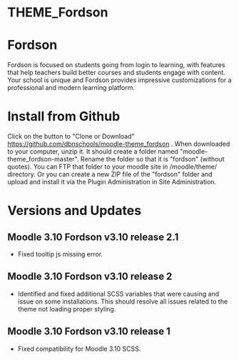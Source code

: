 THEME_Fordson
===========

# Fordson

Fordson is focused on students going from login to learning, with features that help teachers build better courses and students engage with content. Your school is unique and Fordson provides impressive customizations for a professional and modern learning platform. 

# Install from Github
Click on the button to "Clone or Download" https://github.com/dbnschools/moodle-theme_fordson . When downloaded to your computer, unzip it. It should create a folder named "moodle-theme_fordson-master". Rename the folder so that it is "fordson" (without quotes). You can FTP that folder to your moodle site in /moodle/theme/ directory. Or you can create a new ZIP file of the "fordson" folder and upload and install it via the Plugin Administration in Site Administration.


# Versions and Updates

## Moodle 3.10 Fordson v3.10 release 2.1
* Fixed tooltip js missing error.

## Moodle 3.10 Fordson v3.10 release 2
* Identified and fixed additional SCSS variables that were causing and issue on some installations.  This should resolve all issues related to the theme not loading proper styling.  

## Moodle 3.10 Fordson v3.10 release 1
* Fixed compatibility for Moodle 3.10 SCSS.